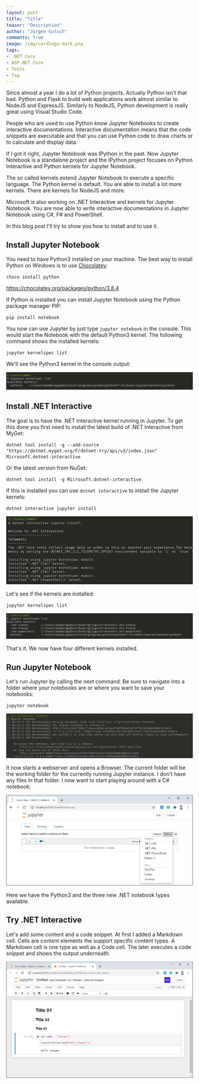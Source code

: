 ```yaml
---
layout: post
title: "Title"
teaser: "Description"
author: "Jürgen Gutsch"
comments: true
image: /img/cardlogo-dark.png
tags: 
- .NET Core
- ASP.NET Core
- Tests
- Tag
---
```


Since almost a year I do a lot of Python projects. Actually Python isn't that bad. Python and Flask to build web applications work almost similar to NodeJS and ExpressJS. Similarly to NodeJS, Python development is really great using Visual Studio Code. 

People who are used to use Python know Jupyter Notebooks to create interactive documentations. Interactive documentation means that the code snippets are executable and that you can use Python code to draw charts or to calculate and display data.

If I got it right, Jupyter Notebook was IPython in the past. Now Jupyter Notebook is a standalone project and the IPython project focuses on Python Interactive and Python kernels for Jupyter Notebook. 

The so called kernels extend Jupyter Notebook to execute a specific language. The Python kernel is default. You are able to install a lot more kernels. There are kernels for NodeJS and more.

Microsoft is also working on .NET Interactive and kernels for Jupyter Notebook.  You are now able to write interactive documentations in Jupyter Notebook using C#, F# and PowerShell.

In this blog post I'll try to show you how to install and to use it.

## Install Jupyter Notebook 

You need to have Python3 installed on your machine. The best way to install Python on Windows is to use [Chocolatey](https://chocolatey.org/):

```shell
choco install python
```

https://chocolatey.org/packages/python/3.8.4

If Python is installed you can install Jupyter Notebook using the Python package manager PIP:

```shell
pip install notebook
```

You now can use Jupyter by just type `jupyter notebook` in the console. This would start the Notebook with the default Python3 kernel. The following command shows the installed kernels:

```shell
jupyter kernelspec list
```
We'll see the Python3 kernel in the console output:

![](../img/dotnet-notebook/listkernels01.png)

## Install .NET Interactive

The goal is to have the .NET Interactive kernel running in Jupyter. To get this done you first need to install the latest build of .NET Interactive from MyGet:

```shell
dotnet tool install -g --add-source "https://dotnet.myget.org/F/dotnet-try/api/v3/index.json" Microsoft.dotnet-interactive
```

Or the latest version from NuGet:

```shell
dotnet tool install -g Microsoft.dotnet-interactive
```

If this is installed you can use `dotnet interactive` to install the Jupyter kernels:

```shell
dotnet interactive jupyter install
```

![](../img/dotnet-notebook/installonjupyter.png)

Let's see if the kernels are installed:

```
jupyter kernelspec list
```

![listkernels02](../img/dotnet-notebook/listkernels02.png)

That's it. We now have four different kernels installed.

## Run Jupyter Notebook

Let's run Jupyter by calling the next command. Be sure to navigate into a folder where your notebooks are or where you want to save your notebooks:

```shell
jupyter notebook
```

![startnotebook](../img/dotnet-notebook/startnotebook.png)

It now starts a webserver and opens a Browser. The current folder will be the working folder for the currently running Jupyter instance. I don't have any files in that folder. I now want to start playing around with a C# notebook:

![notebook01](../img/dotnet-notebook/notebook01.png)

Here we have the Python3 and the three new .NET notebook types available.

## Try .NET Interactive

Let's add some content and a code snippet. At first I added a Markdown cell. Cells are content elements the support specific content types. A Markdown cell is one type as well as a Code cell. The later executes a code snippet and shows the output underneath:

![notebook02](../img/dotnet-notebook/notebook02.png)

